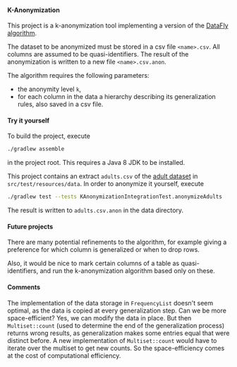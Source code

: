 #### K-Anonymization

This project is a k-anonymization tool implementing a version of the [DataFly algorithm](https://en.wikipedia.org/wiki/Datafly_algorithm).

The dataset to be anonymized must be stored in a csv file `<name>.csv`. All columns are assumed to be quasi-identifiers. The result of the anonymization is written to a new file `<name>.csv.anon`.

The algorithm requires the following parameters:
* the anonymity level `k`,
* for each column in the data a hierarchy describing its generalization rules, also saved in a csv file.


#### Try it yourself

To build the project, execute
```bash
./gradlew assemble
```
in the project root. This requires a Java 8 JDK to be installed.

This project contains an extract `adults.csv` of the [adult dataset](https://archive.ics.uci.edu/ml/datasets/Adult) in `src/test/resources/data`.
In order to anonymize it yourself, execute
```bash
./gradlew test --tests KAnonymizationIntegrationTest.anonymizeAdults
```
The result is written to `adults.csv.anon` in the data directory.


#### Future projects

There are many potential refinements to the algorithm, for example giving a preference for which column is generalized or when to drop rows.

Also, it would be nice to mark certain columns of a table as quasi-identifiers, and run the k-anonymization algorithm based only on these.

#### Comments

The implementation of the data storage in `FrequencyList` doesn't seem optimal, as the data is copied at every generalization step.
Can we be more space-efficient?
Yes, we can modify the data in place.
But then `Multiset::count` (used to determine the end of the generalization process) returns wrong results, as generalization makes some entries equal that were distinct before.
A new implementation of `Multiset::count` would have to iterate over the multiset to get new counts.
So the space-efficiency comes at the cost of computational efficiency.
